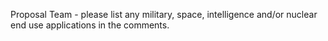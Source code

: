 Proposal Team - please list any military, space, intelligence and/or nuclear end use applications in the comments.
